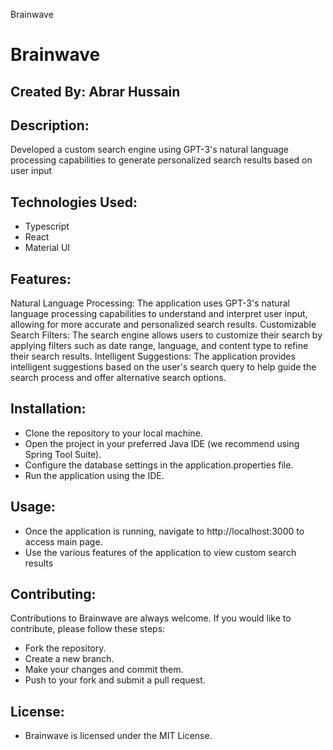 Brainwave
# Brainwave
## Created By: Abrar Hussain 

## Description:
Developed a custom search engine using GPT-3's natural language processing capabilities to generate personalized search results based on user input

## Technologies Used:
- Typescript
- React
- Material UI

## Features:
Natural Language Processing: The application uses GPT-3's natural language processing capabilities to understand and interpret user input, allowing for more accurate and personalized search results. 
Customizable Search Filters: The search engine allows users to customize their search by applying filters such as date range, language, and content type to refine their search results. 
Intelligent Suggestions: The application provides intelligent suggestions based on the user's search query to help guide the search process and offer alternative search options.

## Installation:
- Clone the repository to your local machine.
- Open the project in your preferred Java IDE (we recommend using Spring Tool Suite).
- Configure the database settings in the application.properties file.
- Run the application using the IDE.

## Usage:
- Once the application is running, navigate to http://localhost:3000 to access main page.
- Use the various features of the application to view custom search results

## Contributing:
Contributions to Brainwave are always welcome. If you would like to contribute, please follow these steps:

- Fork the repository.
- Create a new branch.
- Make your changes and commit them.
- Push to your fork and submit a pull request.

## License:
- Brainwave is licensed under the MIT License.




